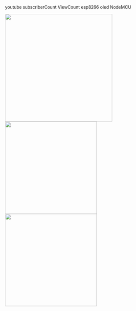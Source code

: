  youtube subscriberCount ViewCount esp8266 oled NodeMCU
 
 <img width="350" alt=" " src="https://github.com/michaelletsch/youtube_subscriberCount_ViewCount_esp8266_oled_NodeMCU/blob/master/20171202_200516.jpg?raw=true">
 
<img width="300" alt=" " src="https://github.com/michaelletsch/youtube_subscriberCount_ViewCount_esp8266_oled_NodeMCU/blob/master/20171202_200521.jpg?raw=true">

<img width="300" alt=" " src="https://github.com/michaelletsch/youtube_subscriberCount_ViewCount_esp8266_oled_NodeMCU/blob/master/20171202_200537.jpg?raw=true">

